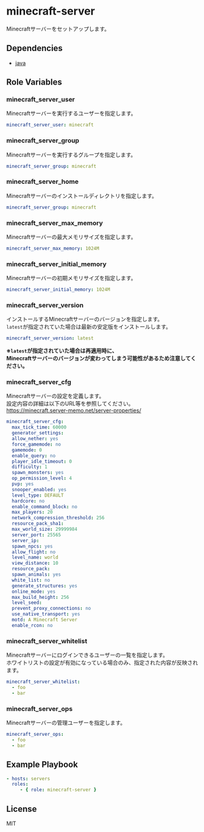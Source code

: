 minecraft-server
=========

Minecraftサーバーをセットアップします。

Dependencies
------------

* [java](https://github.com/histudy/ansible-role-java)

Role Variables
--------------

### minecraft_server_user

Minecraftサーバーを実行するユーザーを指定します。

```yaml
minecraft_server_user: minecraft
```

### minecraft_server_group

Minecraftサーバーを実行するグループを指定します。

```yaml
minecraft_server_group: minecraft
```

### minecraft_server_home

Minecraftサーバーのインストールディレクトリを指定します。

```yaml
minecraft_server_group: minecraft
```

### minecraft_server_max_memory

Minecraftサーバーの最大メモリサイズを指定します。

```yaml
minecraft_server_max_memory: 1024M
```

### minecraft_server_initial_memory

Minecraftサーバーの初期メモリサイズを指定します。

```yaml
minecraft_server_initial_memory: 1024M
```

### minecraft_server_version

インストールするMinecraftサーバーのバージョンを指定します。  
`latest`が指定されていた場合は最新の安定版をインストールします。

```yaml
minecraft_server_version: latest
```

**※`latest`が指定されていた場合は再適用時に、    
Minecraftサーバーのバージョンが変わってしまう可能性があるため注意してください。**

### minecraft_server_cfg

Minecraftサーバーの設定を定義します。  
設定内容の詳細は以下のURL等を参照してください。  
https://minecraft.server-memo.net/server-properties/

```yaml
minecraft_server_cfg:
  max_tick_time: 60000
  generator_settings:
  allow_nether: yes
  force_gamemode: no
  gamemode: 0
  enable_query: no
  player_idle_timeout: 0
  difficulty: 1
  spawn_monsters: yes
  op_permission_level: 4
  pvp: yes
  snooper_enabled: yes
  level_type: DEFAULT
  hardcore: no
  enable_command_block: no
  max_players: 20
  network_compression_threshold: 256
  resource_pack_sha1:
  max_world_size: 29999984
  server_port: 25565
  server_ip:
  spawn_npcs: yes
  allow_flight: no
  level_name: world
  view_distance: 10
  resource_pack:
  spawn_animals: yes
  white_list: no
  generate_structures: yes
  online_mode: yes
  max_build_height: 256
  level_seed:
  prevent_proxy_connections: no
  use_native_transport: yes
  motd: A Minecraft Server
  enable_rcon: no
```

### minecraft_server_whitelist

Minecraftサーバーにログインできるユーザーの一覧を指定します。  
ホワイトリストの設定が有効になっている場合のみ、指定された内容が反映されます。

```yaml
minecraft_server_whitelist:
  - foo
  - bar
```

### minecraft_server_ops

Minecraftサーバーの管理ユーザーを指定します。

```yaml
minecraft_server_ops:
  - foo
  - bar
```


Example Playbook
----------------

```yaml
- hosts: servers
  roles:
     - { role: minecraft-server }
```

License
-------

MIT
